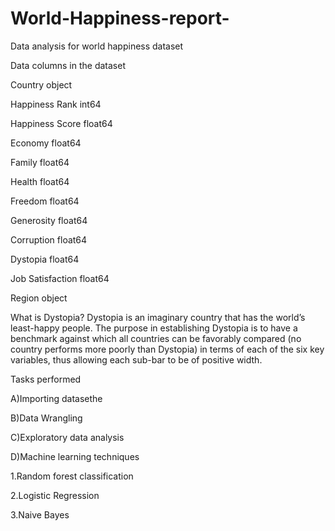 # World-Happiness-report-
Data analysis for world happiness dataset 

Data columns in the dataset 

Country              object

Happiness Rank      int64

Happiness Score     float64

Economy             float64

Family              float64

Health              float64

Freedom             float64

Generosity          float64

Corruption          float64

Dystopia            float64

Job Satisfaction    float64

Region              object

What is Dystopia?
Dystopia is an imaginary country that has the world’s least-happy people. The purpose in establishing Dystopia is to have a benchmark against which all countries can be favorably compared (no country performs more poorly than Dystopia) in terms of each of the six key variables, thus allowing each sub-bar to be of positive width. 

Tasks performed 

A)Importing datasethe

B)Data Wrangling

C)Exploratory data analysis 

D)Machine learning techniques 

1.Random forest classification 

2.Logistic Regression 

3.Naive Bayes


 
